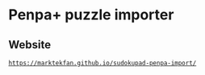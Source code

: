 # Penpa+ puzzle importer

## Website
[`https://marktekfan.github.io/sudokupad-penpa-import/`](https://marktekfan.github.io/sudokupad-penpa-import/)
